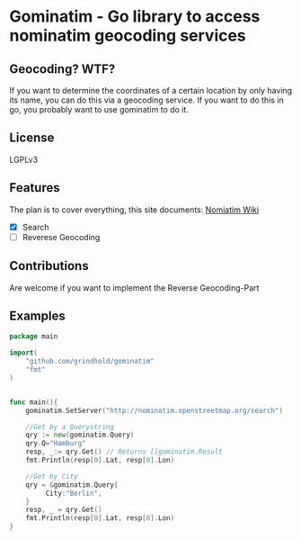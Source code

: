 # Gominatim - Go library to access nominatim geocoding services

## Geocoding? WTF?

If you want to determine the coordinates of a certain location by only having its
name, you can do this via a geocoding service. If you want to do this in go, you
probably want to use gominatim to do it.

## License

LGPLv3

## Features

The plan is to cover everything, this site documents:
[Nomiatim Wiki](http://wiki.openstreetmap.org/wiki/Nominatim)

 * [x] Search
 * [ ] Reverese Geocoding

## Contributions

Are welcome if you want to implement the Reverse Geocoding-Part

## Examples


```go
package main

import(
    "github.com/grindhold/gominatim"
    "fmt"
)


func main(){
    gominatim.SetServer("http://nominatim.openstreetmap.org/search")

    //Get by a Querystring
    qry := new(gominatim.Query)
    qry.Q="Hamburg"
    resp, _:= qry.Get() // Returns []gominatim.Result
    fmt.Println(resp[0].Lat, resp[0].Lon)

    //Get by City
    qry = &gominatim.Query{
         City:"Berlin",
    }
    resp, _ = qry.Get()
    fmt.Println(resp[0].Lat, resp[0].Lon)
}
```

